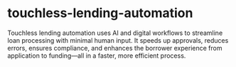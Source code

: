 # touchless-lending-automation
Touchless lending automation uses AI and digital workflows to streamline loan processing with minimal human input. It speeds up approvals, reduces errors, ensures compliance, and enhances the borrower experience from application to funding—all in a faster, more efficient process.
